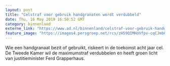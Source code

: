 ```yaml
---
layout: post
title: "Celstraf voor gebruik handgranaten wordt verdubbeld"
date: Thu, 16 May 2019 16:50:52 GMT
category: binnenland
externe_link: "https://www.ad.nl/binnenland/celstraf-voor-gebruik-handgranaten-wordt-verdubbeld~a2d041e7/"
feature_image: "https://images4.persgroep.net/rcs/zH59QIMHoVfpv-cqCJmbOJxfEBU/diocontent/144701682/_fitwidth/400/?appId=21791a8992982cd8da851550a453bd7f&quality=0.7"
---
```


Wie een handgranaat bezit of gebruikt, riskeert in de toekomst acht jaar cel. De Tweede Kamer wil de maximumstraf verdubbelen en heeft groen licht van justitieminister Ferd Grapperhaus.
